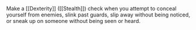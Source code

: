 Make a [[Dexterity]] ([[Stealth]]) check when you attempt to conceal yourself from enemies, slink past guards, slip away without being noticed, or sneak up on someone without being seen or heard.